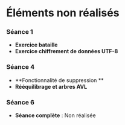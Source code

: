 # Éléments non réalisés

### Séance 1
- **Exercice bataille**
- **Exercice chiffrement de données UTF-8**

### Séance 4
- **Fonctionnalité de suppression **
- **Rééquilibrage et arbres AVL** 

### Séance 6
- **Séance complète** : Non réalisée